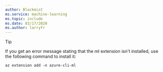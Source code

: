 ```yaml
---
author: Blackmist
ms.service: machine-learning
ms.topic: include
ms.date: 03/17/2020
ms.author: larryfr
---
```


> [!TIP]
> If you get an error message stating that the ml extension isn't installed, use the following command to install it:
>
> ```azurecli-interactive
> az extension add -n azure-cli-ml
> ```